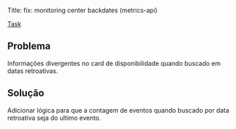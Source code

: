 Title: fix: monitoring center backdates (metrics-api)

[Task](https://app.asana.com/1/1207270466405835/project/1209645599538636/task/1210030785137279?focus=true)

## Problema
Informações divergentes no card de disponibilidade quando buscado em datas retroativas.

## Solução
Adicionar lógica para que a contagem de eventos quando buscado por data retroativa seja do ultimo evento.

